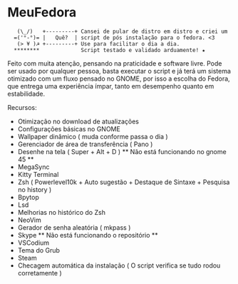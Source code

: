 # MeuFedora

~~~~~~~~~~~~~~~~~~~~~~~~~~~~~~~~~~~~~~~~~~~~~~~~~~~~~~~~~~~~~~~~~~~~~~~~~~~
   (\_/)   +---------+ Cansei de pular de distro em distro e criei um
  =('°-°)= |   Quê?  | script de pós instalação para o fedora. <3      
   (> ¥ )☭ +---------+ Use para facilitar o dia a dia. 
  ********             Script testado e validado arduamente! ★ 
~~~~~~~~~~~~~~~~~~~~~~~~~~~~~~~~~~~~~~~~~~~~~~~~~~~~~~~~~~~~~~~~~~~~~~~~~~~
  
Feito com muita atenção, pensando na praticidade e software livre.
Pode ser usado por qualquer pessoa, basta executar o script e já terá um sistema otimizado
com um fluxo pensado no GNOME, por isso a escolha do Fedora, que entrega uma experiência ímpar,
tanto em desempenho quanto em estabilidade. 

Recursos:
* Otimização no download de atualizações
* Configurações básicas no GNOME
* Wallpaper dinâmico ( muda conforme passa o dia )
* Gerenciador de área de transferência ( Pano )
* Desenhe na tela ( Super + Alt + D ) ** Não está funcionando no gnome 45 **
* MegaSync
* Kitty Terminal
* Zsh ( Powerlevel10k + Auto sugestão + Destaque de Sintaxe + Pesquisa no history )
* Bpytop
* Lsd
* Melhorias no histórico do Zsh
* NeoVim
* Gerador de senha aleatória ( mkpass )
* Skype ** Não está funcionando o repositório **
* VSCodium
* Tema do Grub
* Steam
* Checagem automática da instalação ( O script verifica se tudo rodou corretamente ) 

